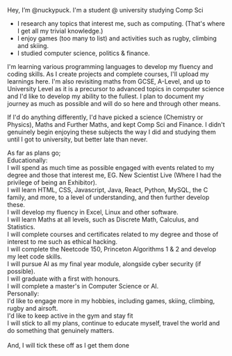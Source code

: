 Hey, I’m @nuckypuck. I'm a student @ university studying Comp Sci 

   -  I research any topics that interest me, such as computing. (That's where I get all my trivial knowledge.) 
   -  I enjoy games (too many to list) and activities such as rugby, climbing and skiing.
   -  I studied computer science, politics & finance. 

I'm learning various programming languages to develop my fluency and coding skills. As I create projects and complete courses, I'll upload my learnings here. 
I'm also revisiting maths from GCSE, A-Level, and up to University Level as it is a precursor to advanced topics in computer science and I'd like to develop my ability to the fullest.
I plan to document my journey as much as possible and will do so here and through other means.

If I'd do anything differently, I'd have picked a science (Chemistry or Physics), Maths and Further Maths, and kept Comp Sci and Finance.
I didn't genuinely begin enjoying these subjects the way I did and studying them until I got to university, but better late than never. 

As far as plans go; <br/>
Educationally: <br/>
I will spend as much time as possible engaged with events related to my degree and those that interest me, EG. New Scientist Live (Where I had the privilege of being an Exhibitor). <br/>
I will learn HTML, CSS, Javascript, Java, React, Python, MySQL, the C family, and more, to a level of understanding, and then further develop these. <br/>
I will develop my fluency in Excel, Linux and other software. <br/>
I will learn Maths at all levels, such as Discrete Math, Calculus, and Statistics. <br/>
I will complete courses and certificates related to my degree and those of interest to me such as ethical hacking. <br/>
I will complete the Neetcode 150, Princeton Algorithms 1 & 2 and develop my leet code skills. <br/>
I will pursue AI as my final year module, alongside cyber security (if possible). <br/>
I will graduate with a first with honours. <br/>
I will complete a master's in Computer Science or AI. <br/>
Personally: <br/>
I'd like to engage more in my hobbies, including games, skiing, climbing, rugby and airsoft. <br/>
I'd like to keep active in the gym and stay fit <br/>
I will stick to all my plans, continue to educate myself, travel the world and do something that genuinely matters. <br/>
<br/>
And, I will tick these off as I get them done 




